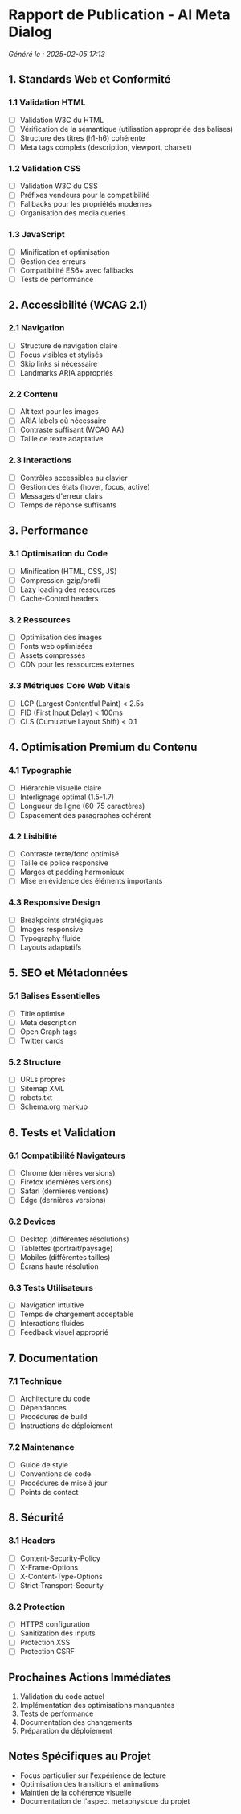 # Rapport de Publication - AI Meta Dialog
*Généré le : 2025-02-05 17:13*

## 1. Standards Web et Conformité

### 1.1 Validation HTML
- [ ] Validation W3C du HTML
- [ ] Vérification de la sémantique (utilisation appropriée des balises)
- [ ] Structure des titres (h1-h6) cohérente
- [ ] Meta tags complets (description, viewport, charset)

### 1.2 Validation CSS
- [ ] Validation W3C du CSS
- [ ] Préfixes vendeurs pour la compatibilité
- [ ] Fallbacks pour les propriétés modernes
- [ ] Organisation des media queries

### 1.3 JavaScript
- [ ] Minification et optimisation
- [ ] Gestion des erreurs
- [ ] Compatibilité ES6+ avec fallbacks
- [ ] Tests de performance

## 2. Accessibilité (WCAG 2.1)

### 2.1 Navigation
- [ ] Structure de navigation claire
- [ ] Focus visibles et stylisés
- [ ] Skip links si nécessaire
- [ ] Landmarks ARIA appropriés

### 2.2 Contenu
- [ ] Alt text pour les images
- [ ] ARIA labels où nécessaire
- [ ] Contraste suffisant (WCAG AA)
- [ ] Taille de texte adaptative

### 2.3 Interactions
- [ ] Contrôles accessibles au clavier
- [ ] Gestion des états (hover, focus, active)
- [ ] Messages d'erreur clairs
- [ ] Temps de réponse suffisants

## 3. Performance

### 3.1 Optimisation du Code
- [ ] Minification (HTML, CSS, JS)
- [ ] Compression gzip/brotli
- [ ] Lazy loading des ressources
- [ ] Cache-Control headers

### 3.2 Ressources
- [ ] Optimisation des images
- [ ] Fonts web optimisées
- [ ] Assets compressés
- [ ] CDN pour les ressources externes

### 3.3 Métriques Core Web Vitals
- [ ] LCP (Largest Contentful Paint) < 2.5s
- [ ] FID (First Input Delay) < 100ms
- [ ] CLS (Cumulative Layout Shift) < 0.1

## 4. Optimisation Premium du Contenu

### 4.1 Typographie
- [ ] Hiérarchie visuelle claire
- [ ] Interlignage optimal (1.5-1.7)
- [ ] Longueur de ligne (60-75 caractères)
- [ ] Espacement des paragraphes cohérent

### 4.2 Lisibilité
- [ ] Contraste texte/fond optimisé
- [ ] Taille de police responsive
- [ ] Marges et padding harmonieux
- [ ] Mise en évidence des éléments importants

### 4.3 Responsive Design
- [ ] Breakpoints stratégiques
- [ ] Images responsive
- [ ] Typography fluide
- [ ] Layouts adaptatifs

## 5. SEO et Métadonnées

### 5.1 Balises Essentielles
- [ ] Title optimisé
- [ ] Meta description
- [ ] Open Graph tags
- [ ] Twitter cards

### 5.2 Structure
- [ ] URLs propres
- [ ] Sitemap XML
- [ ] robots.txt
- [ ] Schema.org markup

## 6. Tests et Validation

### 6.1 Compatibilité Navigateurs
- [ ] Chrome (dernières versions)
- [ ] Firefox (dernières versions)
- [ ] Safari (dernières versions)
- [ ] Edge (dernières versions)

### 6.2 Devices
- [ ] Desktop (différentes résolutions)
- [ ] Tablettes (portrait/paysage)
- [ ] Mobiles (différentes tailles)
- [ ] Écrans haute résolution

### 6.3 Tests Utilisateurs
- [ ] Navigation intuitive
- [ ] Temps de chargement acceptable
- [ ] Interactions fluides
- [ ] Feedback visuel approprié

## 7. Documentation

### 7.1 Technique
- [ ] Architecture du code
- [ ] Dépendances
- [ ] Procédures de build
- [ ] Instructions de déploiement

### 7.2 Maintenance
- [ ] Guide de style
- [ ] Conventions de code
- [ ] Procédures de mise à jour
- [ ] Points de contact

## 8. Sécurité

### 8.1 Headers
- [ ] Content-Security-Policy
- [ ] X-Frame-Options
- [ ] X-Content-Type-Options
- [ ] Strict-Transport-Security

### 8.2 Protection
- [ ] HTTPS configuration
- [ ] Sanitization des inputs
- [ ] Protection XSS
- [ ] Protection CSRF

## Prochaines Actions Immédiates

1. Validation du code actuel
2. Implémentation des optimisations manquantes
3. Tests de performance
4. Documentation des changements
5. Préparation du déploiement

## Notes Spécifiques au Projet

- Focus particulier sur l'expérience de lecture
- Optimisation des transitions et animations
- Maintien de la cohérence visuelle
- Documentation de l'aspect métaphysique du projet

